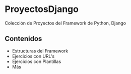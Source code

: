 # ProyectosDjango
Colección de Proyectos del Framework de Python, Django
## Contenidos
- Estructuras del Framework
- Ejercicios con URL's
- Ejercicios con Plantillas
- Más

